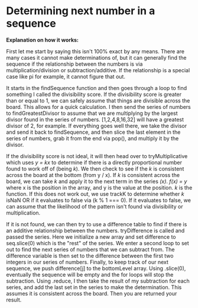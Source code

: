 # Determining next number in a sequence

**Explanation on how it works:**

  First let me start by saying this isn't 100% exact by any means. There are many cases it cannot make determinations of, but it can generally find the sequence if the relationship between the numbers is via multiplication/division or subtraction/additive. If the relationship is a special case like pi for example, it cannot figure that out.

  It starts in the findSequence function and then goes through a loop to find something I called the divisibility score. If the divisibility score is greater than or equal to 1, we can safely assume that things are divisible across the board. This allows for a quick calculation. I then send the series of numbers to findGreatestDivisor to assume that we are multiplying by the largest divisor found in the series of numbers. [1,2,4,8,16,32] will have a greatest divisor of 2, for example. If everything goes well there, we take the divisor and send it back to findSequence, and then slice the last element in the series of numbers, grab it from the end via pop(), and multiply it by the divisor.

  If the divisibility score is not ideal, it will then head over to tryMultiplicative which uses *y = kx* to determine if there is a directly proportional number found to work off of (being *k*). We then check to see if the *k* is consistent across the board at the bottom (from y / x). If *k* is consistent across the board, we can take *k* and apply it to the next term in the series *(x)*. *f(x) = y* where x is the position in the array, and y is the value at the position. *k* is the function. If this does not work out, we use trackK to determine whether *k* isNaN OR if it evaluates to false via (k % 1 === 0). If it evaluates to false, we can assume that the likelihood of the pattern isn't found via divisibility or multiplication.

  If it is not found, we can then try to use a difference table to find if there is an additive relationship between the numbers. tryDifference is called and passed the series. Here we initialize a new array and set difference to seq.slice(0) which is the "rest" of the series. We enter a second loop to set out to find the next series of numbers that we can subtract from. The difference variable is then set to the difference between the first two integers in our series of numbers. Finally, to keep track of our next sequence, we push difference[j] to the bottomLevel array. Using .slice(0), eventually the sequence will be empty and the for loops will stop the subtraction. Using .reduce, I then take the result of my subtraction for each series, and add the last set in the series to make the determination. This assumes it is consistent across the board. Then you are returned your result.
